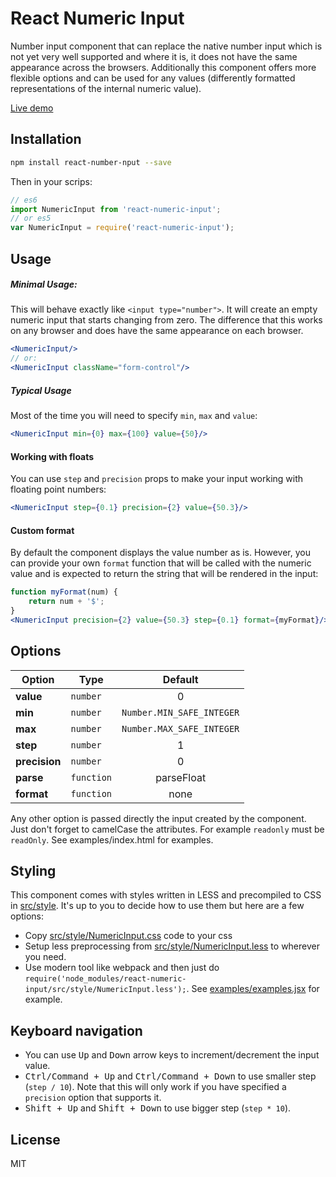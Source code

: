 # React Numeric Input
Number input component that can replace the native number input which is not yet
very well supported and where it is, it does not have the same appearance across
the browsers. Additionally this component offers more flexible options and can
be used for any values (differently formatted representations of the internal
numeric value).

[Live demo](http://react-numeric-input.jsdevel.com/)

## Installation
```sh
npm install react-number-nput --save
```
Then in your scrips:
```js
// es6
import NumericInput from 'react-numeric-input';
// or es5
var NumericInput = require('react-numeric-input');
```

## Usage
##### Minimal Usage:
This will behave exactly like `<input type="number">`. It will create an empty
numeric input that starts changing from zero. The difference that this works on
any browser and does have the same appearance on each browser.
```jsx
<NumericInput/>
// or:
<NumericInput className="form-control"/>
```

##### Typical Usage
Most of the time you will need to specify `min`, `max` and `value`:
```jsx
<NumericInput min={0} max={100} value={50}/>
```

#### Working with floats
You can use `step` and `precision` props to make your input working with
floating point numbers:
```jsx
<NumericInput step={0.1} precision={2} value={50.3}/>
```

#### Custom format
By default the component displays the value number as is. However, you can
provide your own `format` function that will be called with the numeric value
and is expected to return the string that will be rendered in the input:
```jsx
function myFormat(num) {
    return num + '$';
}
<NumericInput precision={2} value={50.3} step={0.1} format={myFormat}/>
```

## Options
Option       | Type     |Default
-------------|----------|:-------:
**value**    |`number`  |0
**min**      |`number`  |`Number.MIN_SAFE_INTEGER`
**max**      |`number`  |`Number.MAX_SAFE_INTEGER`
**step**     |`number`  |1
**precision**|`number`  |0
**parse**    |`function`|parseFloat
**format**   |`function`|none

Any other option is passed directly the input created by the component. Just
don't forget to camelCase the attributes. For example `readonly` must be `readOnly`.
See examples/index.html for examples.

## Styling
This component comes with styles written in LESS and precompiled to CSS in
[src/style](./src/style). It's up to you to decide how to use them but here are a few options:
* Copy [src/style/NumericInput.css](./src/style/NumericInput.css) code to your css
* Setup less preprocessing from [src/style/NumericInput.less](./src/style/NumericInput.less) to wherever you need.
* Use modern tool like webpack and then just do `require('node_modules/react-numeric-input/src/style/NumericInput.less');`.
  See [examples/examples.jsx](./examples/examples.jsx) for example.

## Keyboard navigation
* You can use <kbd>Up</kbd> and <kbd>Down</kbd> arrow keys to increment/decrement the input value.
* <kbd>Ctrl/Command + Up</kbd> and <kbd>Ctrl/Command + Down</kbd> to use smaller step (`step / 10`).
  Note that this will only work if you have specified a `precision` option that supports it.
* <kbd>Shift + Up</kbd> and <kbd>Shift + Down</kbd> to use bigger step (`step * 10`).

## License
MIT
